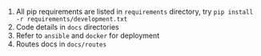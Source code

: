 1. All pip requirements are listed in `requirements` directory, try `pip install -r requirements/development.txt`
2. Code details in `docs` directories
3. Refer to `ansible` and `docker` for deployment
4. Routes docs in `docs/routes`

